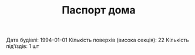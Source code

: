 ﻿---
layout: default
title: Паспорт дома
published: true
description: Техническая информация о доме
picture: tech_passport.jpg
---

Дата будівлі: 1994-01-01
Кількість поверхів (висока секція): 22
Кількість під'їздів: 1 шт